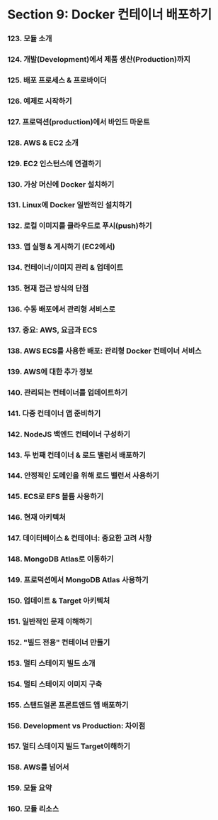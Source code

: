# Section 9: Docker 컨테이너 배포하기
### 123. 모듈 소개
### 124. 개발(Development)에서 제품 생산(Production)까지
### 125. 배포 프로세스 & 프로바이더
### 126. 예제로 시작하기
### 127. 프로덕션(production)에서 바인드 마운트
### 128. AWS & EC2 소개
### 129. EC2 인스턴스에 연결하기
### 130. 가상 머신에 Docker 설치하기
### 131. Linux에 Docker 일반적인 설치하기
### 132. 로컬 이미지를 클라우드로 푸시(push)하기
### 133. 앱 실행 & 게시하기 (EC2에서)
### 134. 컨테이너/이미지 관리 & 업데이트
### 135. 현재 접근 방식의 단점
### 136. 수동 배포에서 관리형 서비스로
### 137. 중요: AWS, 요금과 ECS
### 138. AWS ECS를 사용한 배포: 관리형 Docker 컨테이너 서비스
### 139. AWS에 대한 추가 정보
### 140. 관리되는 컨테이너를 업데이트하기
### 141. 다중 컨테이너 앱 준비하기
### 142. NodeJS 백엔드 컨테이너 구성하기
### 143. 두 번째 컨테이너 & 로드 밸런서 배포하기
### 144. 안정적인 도메인을 위해 로드 밸런서 사용하기
### 145. ECS로 EFS 볼륨 사용하기
### 146. 현재 아키텍처
### 147. 데이터베이스 & 컨테이너: 중요한 고려 사항
### 148. MongoDB Atlas로 이동하기
### 149. 프로덕션에서 MongoDB Atlas 사용하기
### 150. 업데이트 & Target 아키텍처
### 151. 일반적인 문제 이해하기
### 152. "빌드 전용" 컨테이너 만들기
### 153. 멀티 스테이지 빌드 소개
### 154. 멀티 스테이지 이미지 구축
### 155. 스탠드얼론 프론트엔드 앱 배포하기
### 156. Development vs Production: 차이점
### 157. 멀티 스테이지 빌드 Target이해하기
### 158. AWS를 넘어서
### 159. 모듈 요약
### 160. 모듈 리소스